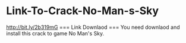 # Link-To-Crack-No-Man-s-Sky
http://bit.ly/2b319mG === Link Downlaod === You need downlaod and install this crack to game No Man's Sky.
